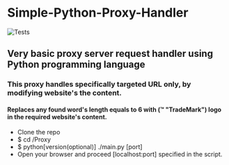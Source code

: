 # Simple-Python-Proxy-Handler

![Tests](https://github.com/stillnurs/Simple-Python-Proxy-Handler/actions/workflows/tests.yml/badge.svg)

## Very basic proxy server request handler using Python programming language

### This proxy handles specifically targeted URL only, by modifying website's the content.

#### Replaces any found word's length equals to 6 with (™ "TradeMark") logo in the required website's content.

- Clone the repo
- $ cd /Proxy
- $ python[version(optional)] ./main.py [port]
- Open your browser and proceed [localhost:port] specified in the script.
